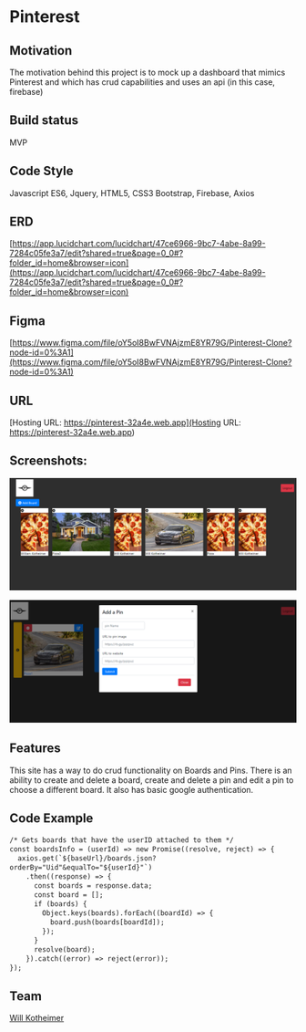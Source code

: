 # Pinterest


## Motivation
The motivation behind this project is to mock up a dashboard that 
mimics Pinterest and which has crud capabilities and uses an api (in this case, firebase)

## Build status
MVP

## Code Style
Javascript ES6, Jquery, HTML5, CSS3
Bootstrap, Firebase, Axios

## ERD

[https://app.lucidchart.com/lucidchart/47ce6966-9bc7-4abe-8a99-7284c05fe3a7/edit?shared=true&page=0_0#?folder_id=home&browser=icon](https://app.lucidchart.com/lucidchart/47ce6966-9bc7-4abe-8a99-7284c05fe3a7/edit?shared=true&page=0_0#?folder_id=home&browser=icon)

## Figma

[https://www.figma.com/file/oY5oI8BwFVNAjzmE8YR79G/Pinterest-Clone?node-id=0%3A1](https://www.figma.com/file/oY5oI8BwFVNAjzmE8YR79G/Pinterest-Clone?node-id=0%3A1)

## URL

[Hosting URL: https://pinterest-32a4e.web.app](Hosting URL: https://pinterest-32a4e.web.app)

## Screenshots:
![](addBoard.PNG)

![](addPin.PNG)

## Features
This site has a way to do crud functionality on Boards and Pins.
There is an ability to create and delete a board, create and delete
a pin and edit a pin to choose a different board. It also has basic
google authentication.

## Code Example

```
/* Gets boards that have the userID attached to them */
const boardsInfo = (userId) => new Promise((resolve, reject) => {
  axios.get(`${baseUrl}/boards.json?orderBy="Uid"&equalTo="${userId}"`)
    .then((response) => {
      const boards = response.data;
      const board = [];
      if (boards) {
        Object.keys(boards).forEach((boardId) => {
          board.push(boards[boardId]);
        });
      }
      resolve(board);
    }).catch((error) => reject(error));
});

```

## Team

[Will Kotheimer](https://github.com/willkotheimer)

